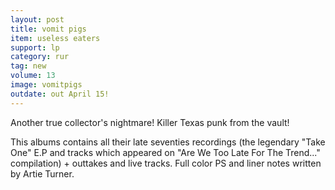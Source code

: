 ```yaml
---
layout: post
title: vomit pigs
item: useless eaters
support: lp
category: rur
tag: new
volume: 13
image: vomitpigs
outdate: out April 15!
---
```


Another true collector's nightmare! Killer Texas punk from the vault!

This albums contains all their late seventies recordings (the legendary "Take One" E.P and tracks which appeared on "Are We Too Late For The Trend..." compilation) + outtakes and live tracks. Full color PS and liner notes written by Artie Turner.

